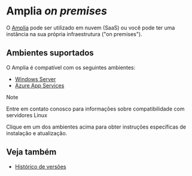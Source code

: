 ﻿# Amplia *on premises*

O [Amplia](../index.md) pode ser utilizado em nuvem (SaaS) ou você pode ter uma instância na sua própria infraestrutura ("on premises").

## Ambientes suportados

O Amplia é compatível com os seguintes ambientes:

* [Windows Server](windows/index.md)
* [Azure App Services](azure/index.md)

> [!NOTE]
> Entre em contato conosco para informações sobre compatibilidade com servidores Linux

Clique em um dos ambientes acima para obter instruções específicas de instalação e atualização.

## Veja também

* [Histórico de versões](../changelog.md)
